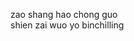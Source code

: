 zao shang hao chong guo<br>
shien zai wuo yo binchilling

<!---
JohnCena0423/JohnCena0423 is a ✨ special ✨ repository because its `README.md` (this file) appears on your GitHub profile.
You can click the Preview link to take a look at your changes.
--->
